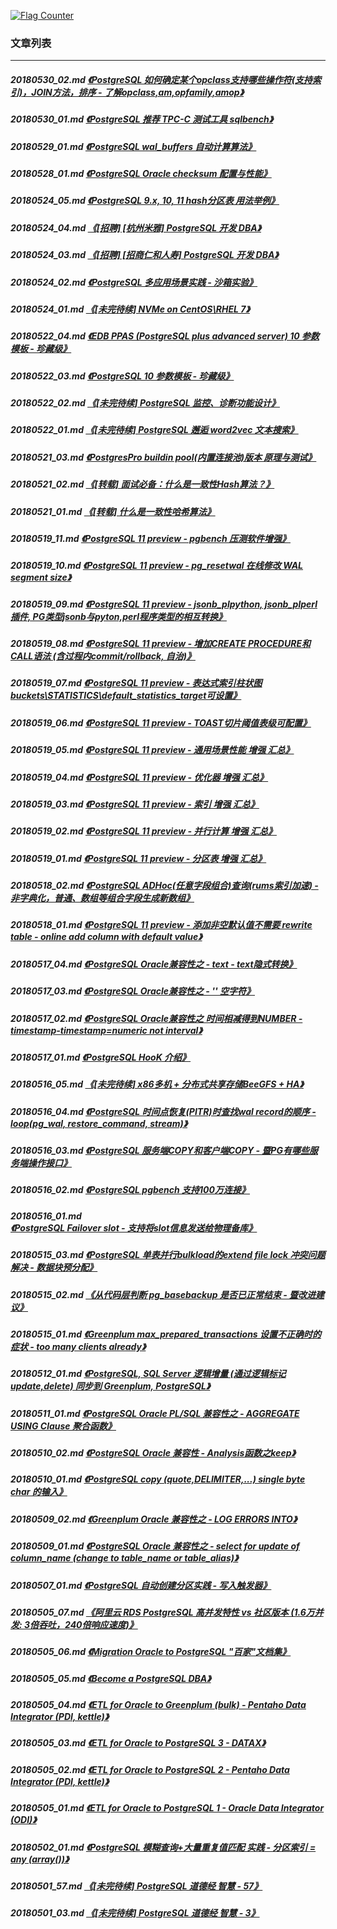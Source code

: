 <a rel="nofollow" href="http://info.flagcounter.com/h9V1"  ><img src="http://s03.flagcounter.com/count/h9V1/bg_FFFFFF/txt_000000/border_CCCCCC/columns_2/maxflags_12/viewers_0/labels_0/pageviews_0/flags_0/"  alt="Flag Counter"  border="0"  ></a>  
  
### 文章列表  
----  
##### 20180530_02.md   [《PostgreSQL 如何确定某个opclass支持哪些操作符(支持索引)，JOIN方法，排序 - 了解opclass,am,opfamily,amop》](20180530_02.md)  
##### 20180530_01.md   [《PostgreSQL 推荐 TPC-C 测试工具 sqlbench》](20180530_01.md)  
##### 20180529_01.md   [《PostgreSQL wal_buffers 自动计算算法》](20180529_01.md)  
##### 20180528_01.md   [《PostgreSQL Oracle checksum 配置与性能》](20180528_01.md)  
##### 20180524_05.md   [《PostgreSQL 9.x, 10, 11 hash分区表 用法举例》](20180524_05.md)  
##### 20180524_04.md   [《[招聘] [杭州米雅] PostgreSQL 开发 DBA》](20180524_04.md)  
##### 20180524_03.md   [《[招聘] [招商仁和人寿] PostgreSQL 开发 DBA》](20180524_03.md)  
##### 20180524_02.md   [《PostgreSQL 多应用场景实践 - 沙箱实验》](20180524_02.md)  
##### 20180524_01.md   [《[未完待续] NVMe on CentOS\RHEL 7》](20180524_01.md)  
##### 20180522_04.md   [《EDB PPAS (PostgreSQL plus advanced server) 10 参数模板 - 珍藏级》](20180522_04.md)  
##### 20180522_03.md   [《PostgreSQL 10 参数模板 - 珍藏级》](20180522_03.md)  
##### 20180522_02.md   [《[未完待续] PostgreSQL 监控、诊断功能设计》](20180522_02.md)  
##### 20180522_01.md   [《[未完待续] PostgreSQL 邂逅 word2vec 文本搜索》](20180522_01.md)  
##### 20180521_03.md   [《PostgresPro buildin pool(内置连接池)版本 原理与测试》](20180521_03.md)  
##### 20180521_02.md   [《[转载] 面试必备：什么是一致性Hash算法？》](20180521_02.md)  
##### 20180521_01.md   [《[转载] 什么是一致性哈希算法》](20180521_01.md)  
##### 20180519_11.md   [《PostgreSQL 11 preview - pgbench 压测软件增强》](20180519_11.md)  
##### 20180519_10.md   [《PostgreSQL 11 preview - pg_resetwal 在线修改 WAL segment size》](20180519_10.md)  
##### 20180519_09.md   [《PostgreSQL 11 preview - jsonb_plpython, jsonb_plperl 插件, PG类型jsonb与pyton,perl程序类型的相互转换》](20180519_09.md)  
##### 20180519_08.md   [《PostgreSQL 11 preview - 增加CREATE PROCEDURE和CALL语法 (含过程内commit/rollback, 自治)》](20180519_08.md)  
##### 20180519_07.md   [《PostgreSQL 11 preview - 表达式索引柱状图buckets\STATISTICS\default_statistics_target可设置》](20180519_07.md)  
##### 20180519_06.md   [《PostgreSQL 11 preview - TOAST切片阈值表级可配置》](20180519_06.md)  
##### 20180519_05.md   [《PostgreSQL 11 preview - 通用场景性能 增强 汇总》](20180519_05.md)  
##### 20180519_04.md   [《PostgreSQL 11 preview - 优化器 增强 汇总》](20180519_04.md)  
##### 20180519_03.md   [《PostgreSQL 11 preview - 索引 增强 汇总》](20180519_03.md)  
##### 20180519_02.md   [《PostgreSQL 11 preview - 并行计算 增强 汇总》](20180519_02.md)  
##### 20180519_01.md   [《PostgreSQL 11 preview - 分区表 增强 汇总》](20180519_01.md)  
##### 20180518_02.md   [《PostgreSQL ADHoc(任意字段组合)查询(rums索引加速) - 非字典化，普通、数组等组合字段生成新数组》](20180518_02.md)  
##### 20180518_01.md   [《PostgreSQL 11 preview - 添加非空默认值不需要 rewrite table - online add column with default value》](20180518_01.md)  
##### 20180517_04.md   [《PostgreSQL Oracle兼容性之 - text - text隐式转换》](20180517_04.md)  
##### 20180517_03.md   [《PostgreSQL Oracle兼容性之 - '' 空字符》](20180517_03.md)  
##### 20180517_02.md   [《PostgreSQL Oracle兼容性之 时间相减得到NUMBER - timestamp-timestamp=numeric not interval》](20180517_02.md)  
##### 20180517_01.md   [《PostgreSQL HooK 介绍》](20180517_01.md)  
##### 20180516_05.md   [《[未完待续] x86多机 + 分布式共享存储BeeGFS + HA》](20180516_05.md)  
##### 20180516_04.md   [《PostgreSQL 时间点恢复(PITR)时查找wal record的顺序 - loop(pg_wal, restore_command, stream)》](20180516_04.md)  
##### 20180516_03.md   [《PostgreSQL 服务端COPY和客户端COPY - 暨PG有哪些服务端操作接口》](20180516_03.md)  
##### 20180516_02.md   [《PostgreSQL pgbench 支持100万连接》](20180516_02.md)  
##### 20180516_01.md   [《PostgreSQL Failover slot - 支持将slot信息发送给物理备库》](20180516_01.md)  
##### 20180515_03.md   [《PostgreSQL 单表并行bulkload的extend file lock 冲突问题解决 - 数据块预分配》](20180515_03.md)  
##### 20180515_02.md   [《从代码层判断 pg_basebackup 是否已正常结束 - 暨改进建议》](20180515_02.md)  
##### 20180515_01.md   [《Greenplum max_prepared_transactions 设置不正确时的症状 - too many clients already》](20180515_01.md)  
##### 20180512_01.md   [《PostgreSQL, SQL Server 逻辑增量 (通过逻辑标记update,delete) 同步到 Greenplum, PostgreSQL》](20180512_01.md)  
##### 20180511_01.md   [《PostgreSQL Oracle PL/SQL 兼容性之 - AGGREGATE USING Clause 聚合函数》](20180511_01.md)  
##### 20180510_02.md   [《PostgreSQL Oracle 兼容性 - Analysis函数之keep》](20180510_02.md)  
##### 20180510_01.md   [《PostgreSQL copy (quote,DELIMITER,...) single byte char 的输入》](20180510_01.md)  
##### 20180509_02.md   [《Greenplum Oracle 兼容性之 - LOG ERRORS INTO》](20180509_02.md)  
##### 20180509_01.md   [《PostgreSQL Oracle 兼容性之 - select for update of column_name (change to table_name or table_alias)》](20180509_01.md)  
##### 20180507_01.md   [《PostgreSQL 自动创建分区实践 - 写入触发器》](20180507_01.md)  
##### 20180505_07.md   [《阿里云 RDS PostgreSQL 高并发特性 vs 社区版本 (1.6万并发: 3倍吞吐，240倍响应速度)》](20180505_07.md)  
##### 20180505_06.md   [《Migration Oracle to PostgreSQL "百家"文档集》](20180505_06.md)  
##### 20180505_05.md   [《Become a PostgreSQL DBA》](20180505_05.md)  
##### 20180505_04.md   [《ETL for Oracle to Greenplum (bulk) - Pentaho Data Integrator (PDI, kettle)》](20180505_04.md)  
##### 20180505_03.md   [《ETL for Oracle to PostgreSQL 3 - DATAX》](20180505_03.md)  
##### 20180505_02.md   [《ETL for Oracle to PostgreSQL 2 - Pentaho Data Integrator (PDI, kettle)》](20180505_02.md)  
##### 20180505_01.md   [《ETL for Oracle to PostgreSQL 1 - Oracle Data Integrator (ODI)》](20180505_01.md)  
##### 20180502_01.md   [《PostgreSQL 模糊查询+大量重复值匹配 实践 - 分区索引 = any (array())》](20180502_01.md)  
##### 20180501_57.md   [《[未完待续] PostgreSQL 道德经 智慧 - 57》](20180501_57.md)  
##### 20180501_03.md   [《[未完待续] PostgreSQL 道德经 智慧 - 3》](20180501_03.md)  
